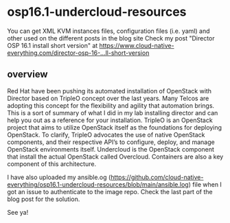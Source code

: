 # osp16.1-undercloud-resources
You can get XML KVM instances files, configuration files (i.e. yaml) and other used on the different posts in the blog site
Check my post "Director OSP 16.1 install short version" at  https://www.cloud-native-everything.com/director-osp-16-…ll-short-version

## overview
Red Hat have been pushing its automated installation of OpenStack with Director based on TripleO concept over the last years. Many Telcos are adopting this concept for the flexibility and agility that automation brings. This is a sort of summary of what I did in my lab installing director and can help you out as a reference for your installation.
TripleO is an OpenStack project that aims to utilize OpenStack itself as the foundations for deploying OpenStack. To clarify, TripleO advocates the use of native OpenStack components, and their respective API’s to configure, deploy, and manage OpenStack environments itself. Undercloud is the OpenStack component that install the actual OpenStack called Overcloud. Containers are also a key component of this architecture.

I have also uploaded my ansible.og (https://github.com/cloud-native-everything/osp16.1-undercloud-resources/blob/main/ansible.log) file when I got an issue to authenticate to the image repo. Check the last part of the blog post for the solution.

See ya!

